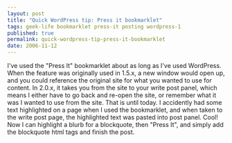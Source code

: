 ```yaml
---
layout: post
title: "Quick WordPress tip: Press it bookmarklet"
tags: geek-life bookmarklet press-it posting wordpress-1
published: true
permalink: quick-wordpress-tip-press-it-bookmarklet
date: 2006-11-12
---
```


I've used the "Press It" bookmarklet about as long as I've used WordPress.  When the feature was originally used in 1.5.x, a new window would open up, and you could reference the original site for what you wanted to use for content.  In 2.0.x, it takes you from the site to your write post panel, which means I either have to go back and re-open the site, or remember what it was I wanted to use from the site.  That is until today.  I accidently had some text highlighted on a page when I used the bookmarklet, and when taken to the write post page, the highlighted text was pasted into post panel.  Cool!  Now I can highlight a blurb for a blockquote, then "Press It", and simply add the blockquote html tags and finish the post.
